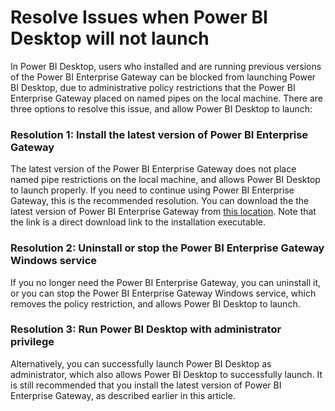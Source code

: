 <properties
   pageTitle="Resolve Issues when starting Power BI Desktop"
   description="Resolve Issues when starting Power BI Desktop"
   services="powerbi"
   documentationCenter=""
   authors="davidiseminger"
   manager="mblythe"
   editor=""
   tags=""
   qualityFocus="no"
   qualityDate=""/>

<tags
   ms.service="powerbi"
   ms.devlang="NA"
   ms.topic="article"
   ms.tgt_pltfrm="NA"
   ms.workload="powerbi"
   ms.date="01/21/2016"
   ms.author="davidi"/>

# Resolve Issues when Power BI Desktop will not launch  

In Power BI Desktop, users who installed and are running previous versions of the Power BI Enterprise Gateway can be blocked from launching Power BI Desktop, due to administrative policy restrictions that the Power BI Enterprise Gateway placed on named pipes on the local machine. There are three options to resolve this issue, and allow Power BI Desktop to launch:

### Resolution 1: Install the latest version of Power BI Enterprise Gateway
The latest version of the Power BI Enterprise Gateway does not place named pipe restrictions on the local machine, and allows Power BI Desktop to launch properly. If you need to continue using Power BI Enterprise Gateway, this is the recommended resolution. You can download the the latest version of Power BI Enterprise Gateway from [this location](https://go.microsoft.com/fwlink/?LinkId=698863). Note that the link is a direct download link to the installation executable.


### Resolution 2: Uninstall or stop the Power BI Enterprise Gateway Windows service
If you no longer need the Power BI Enterprise Gateway, you can uninstall it, or you can stop the Power BI Enterprise Gateway Windows service, which removes the policy restriction, and allows Power BI Desktop to launch.

### Resolution 3: Run Power BI Desktop with administrator privilege

Alternatively, you can successfully launch Power BI Desktop as administrator, which also allows Power BI Desktop to successfully launch. It is still recommended that you install the latest version of Power BI Enterprise Gateway, as described earlier in this article.
